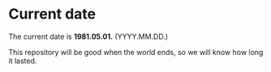 # Current date

The current date is **1981.05.01.** (YYYY.MM.DD.)

This repository will be good when the world ends, so we will know how long it lasted.